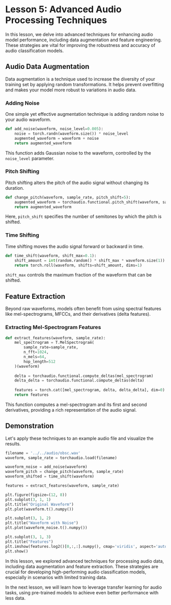 # Lesson 5: Advanced Audio Processing Techniques

In this lesson, we delve into advanced techniques for enhancing audio model performance, including data augmentation and feature engineering. These strategies are vital for improving the robustness and accuracy of audio classification models.

## Audio Data Augmentation

Data augmentation is a technique used to increase the diversity of your training set by applying random transformations. It helps prevent overfitting and makes your model more robust to variations in audio data.

### Adding Noise

One simple yet effective augmentation technique is adding random noise to your audio waveform.

```python
def add_noise(waveform, noise_level=0.005):
    noise = torch.randn(waveform.size()) * noise_level
    augmented_waveform = waveform + noise
    return augmented_waveform
```

This function adds Gaussian noise to the waveform, controlled by the `noise_level` parameter.

### Pitch Shifting

Pitch shifting alters the pitch of the audio signal without changing its duration.

```python
def change_pitch(waveform, sample_rate, pitch_shift=5):
    augmented_waveform = torchaudio.functional.pitch_shift(waveform, sample_rate, pitch_shift)
    return augmented_waveform
```

Here, `pitch_shift` specifies the number of semitones by which the pitch is shifted.

### Time Shifting

Time shifting moves the audio signal forward or backward in time.

```python
def time_shift(waveform, shift_max=0.1):
    shift_amount = int(random.random() * shift_max * waveform.size(1))
    return torch.roll(waveform, shifts=shift_amount, dims=1)
```

`shift_max` controls the maximum fraction of the waveform that can be shifted.

## Feature Extraction

Beyond raw waveforms, models often benefit from using spectral features like mel-spectrograms, MFCCs, and their derivatives (delta features).

### Extracting Mel-Spectrogram Features

```python
def extract_features(waveform, sample_rate):
    mel_spectrogram = T.MelSpectrogram(
        sample_rate=sample_rate,
        n_fft=1024,
        n_mels=64,
        hop_length=512 
    )(waveform)
    
    delta = torchaudio.functional.compute_deltas(mel_spectrogram)
    delta_delta = torchaudio.functional.compute_deltas(delta)
    
    features = torch.cat([mel_spectrogram, delta, delta_delta], dim=0)
    return features
```

This function computes a mel-spectrogram and its first and second derivatives, providing a rich representation of the audio signal.

## Demonstration

Let's apply these techniques to an example audio file and visualize the results.

```python
filename = '../../audio/obsc.wav'
waveform, sample_rate = torchaudio.load(filename)

waveform_noise = add_noise(waveform)
waveform_pitch = change_pitch(waveform, sample_rate)
waveform_shifted = time_shift(waveform)

features = extract_features(waveform, sample_rate)

plt.figure(figsize=(12, 8))
plt.subplot(3, 1, 1)
plt.title("Original Waveform")
plt.plot(waveform.t().numpy())

plt.subplot(3, 1, 2)
plt.title("Waveform with Noise")
plt.plot(waveform_noise.t().numpy())

plt.subplot(3, 1, 3)
plt.title("Features")
plt.imshow(features.log2()[0,:,:].numpy(), cmap='viridis', aspect='auto')
plt.show()
```

In this lesson, we explored advanced techniques for processing audio data, including data augmentation and feature extraction. These strategies are crucial for developing high-performing audio classification models, especially in scenarios with limited training data.

In the next lesson, we will learn how to leverage transfer learning for audio tasks, using pre-trained models to achieve even better performance with less data.
